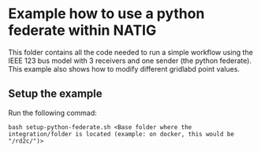 # Example how to use a python federate within NATIG

This folder contains all the code needed to run a simple workflow using the IEEE 123 bus model with 3 receivers and one sender (the python federate). This example also shows how to modify different gridlabd point values.

## Setup the example

Run the following commad:
```
bash setup-python-federate.sh <Base folder where the integration/folder is located (example: on docker, this would be "/rd2c/")>
```
